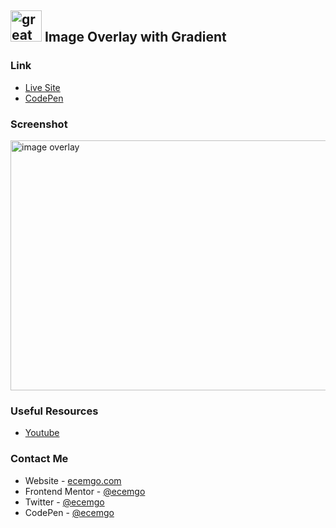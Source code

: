 ## <img src="https://user-images.githubusercontent.com/13468728/233831804-0f5c7ee5-d654-4c13-9c77-a5bd6dc4fe74.jpg" title="great tricks" alt="great tricks" width="50" height="50"/> Image Overlay with Gradient

### Link

- [Live Site](https://image-overlay-with-gradient.netlify.app/)
- [CodePen](https://codepen.io/ecemgo/pen/VwEKJeO)

### Screenshot

<div align="left">
<img src="https://user-images.githubusercontent.com/13468728/233834593-f293f74f-c4da-413e-bd1a-a5a45df5b013.png" title="image overlay" alt="image overlay" width="800" height="400"/>
</div>

### Useful Resources

- [Youtube](https://www.youtube.com/watch?v=jAXF7oS0RB4&t=22s)

### Contact Me

- Website - [ecemgo.com](https://www.ecemgo.com/)
- Frontend Mentor - [@ecemgo](https://www.frontendmentor.io/profile/ecemgo)
- Twitter - [@ecemgo](https://twitter.com/ecemgo)
- CodePen - [@ecemgo](https://codepen.io/ecemgo)
